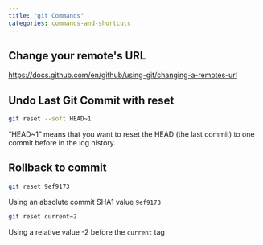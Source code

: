 ```yaml
---
title: "git Commands"
categories: commands-and-shortcuts
---
```


## Change your remote's URL

https://docs.github.com/en/github/using-git/changing-a-remotes-url

## Undo Last Git Commit with reset

```sh
git reset --soft HEAD~1
```

“HEAD~1” means that you want to reset the HEAD (the last commit) to one commit before in the log history.

## Rollback to commit

```sh
git reset 9ef9173
```

Using an absolute commit SHA1 value `9ef9173`

```sh
git reset current~2
```

Using a relative value -2 before the `current` tag
